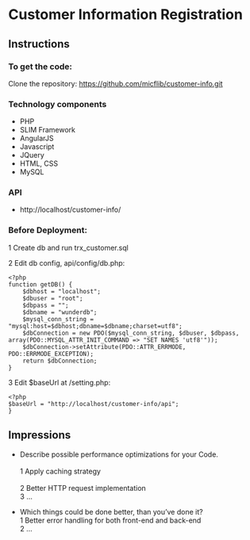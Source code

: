 # Customer Information Registration

## Instructions

### To get the code:
Clone the repository: 
https://github.com/micflib/customer-info.git

### Technology components
* PHP
* SLIM Framework
* AngularJS
* Javascript
* JQuery
* HTML, CSS
* MySQL

### API
* http://localhost/customer-info/

### Before Deployment:

1 Create db and run trx_customer.sql

2 Edit db config, api/config/db.php:
```
<?php
function getDB() {
	$dbhost = "localhost";
	$dbuser = "root";
	$dbpass = "";
	$dbname = "wunderdb";
	$mysql_conn_string = "mysql:host=$dbhost;dbname=$dbname;charset=utf8";
	$dbConnection = new PDO($mysql_conn_string, $dbuser, $dbpass, array(PDO::MYSQL_ATTR_INIT_COMMAND => "SET NAMES 'utf8'"));
	$dbConnection->setAttribute(PDO::ATTR_ERRMODE, PDO::ERRMODE_EXCEPTION);
	return $dbConnection;
}
```

3 Edit $baseUrl at /setting.php:
```
<?php
$baseUrl = "http://localhost/customer-info/api";
}
```

## Impressions
* Describe possible performance optimizations for your Code.<br/>   
1 Apply caching strategy<br/>  
2 Better HTTP request implementation<br/>
3 ...<br/>

* Which things could be done better, than you’ve done it?<br/>
1 Better error handling for both front-end and back-end<br/>
2 ...
